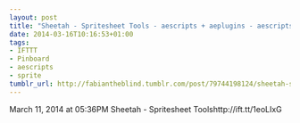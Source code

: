 ```yaml
---
layout: post
title: "Sheetah - Spritesheet Tools - aescripts + aeplugins - aescripts.com"
date: 2014-03-16T10:16:53+01:00
tags:
- IFTTT
- Pinboard
- aescripts
- sprite
tumblr_url: http://fabiantheblind.tumblr.com/post/79744198124/sheetah-spritesheet-tools-aescripts-aeplugins
---
```

March 11, 2014 at 05:36PM
Sheetah - Spritesheet Toolshttp://ift.tt/1eoLIxG
